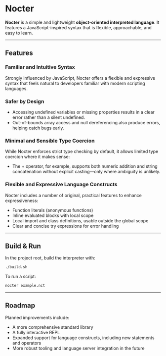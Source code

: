 # Nocter

**Nocter** is a simple and lightweight **object-oriented interpreted language**.
It features a JavaScript-inspired syntax that is flexible, approachable, and easy to learn.

---

## Features

### Familiar and Intuitive Syntax

Strongly influenced by JavaScript, Nocter offers a flexible and expressive syntax that feels natural to developers familiar with modern scripting languages.

### Safer by Design

- Accessing undefined variables or missing properties results in a clear error rather than a silent undefined.
- Out-of-bounds array access and null dereferencing also produce errors, helping catch bugs early.

### Minimal and Sensible Type Coercion

While Nocter enforces strict type checking by default, it allows limited type coercion where it makes sense:

- The + operator, for example, supports both numeric addition and string concatenation without explicit casting—only where ambiguity is unlikely.

### Flexible and Expressive Language Constructs

Nocter includes a number of original, practical features to enhance expressiveness:

- Function literals (anonymous functions)
- Inline evaluated blocks with local scope
- Local import and class definitions, usable outside the global scope
- Clear and concise try expressions for error handling

---

## Build & Run

In the project root, build the interpreter with:

```sh
./build.sh
```

To run a script:

```sh
nocter example.nct
```

---

## Roadmap

Planned improvements include:

- A more comprehensive standard library
- A fully interactive REPL
- Expanded support for language constructs, including new statements and operators
- More robust tooling and language server integration in the future
